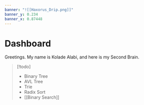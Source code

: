```yaml
---
banner: "![[Haxorus_Drip.png]]"
banner_y: 0.234
banner_x: 0.87448
---
```

# Dashboard

Greetings. My name is Kolade Alabi, and here is my Second Brain.

> [!todo]
>  - Binary Tree
>  - AVL Tree
>  - Trie
>  - Radix Sort
>  - [[Binary Search]]
